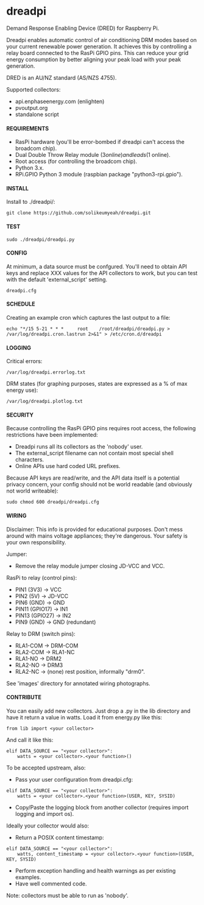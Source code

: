 # dreadpi
Demand Response Enabling Device (DRED) for Raspberry Pi.

Dreadpi enables automatic control of air conditioning DRM modes based on your current renewable power generation.
It achieves this by controlling a relay board connected to the RasPi GPIO pins.
This can reduce your grid energy consumption by better aligning your peak load with your peak generation.

DRED is an AU/NZ standard (AS/NZS 4755).

Supported collectors:
* api.enphaseenergy.com (enlighten)
* pvoutput.org
* standalone script


#### REQUIREMENTS

* RasPi hardware (you'll be error-bombed if dreadpi can't access the broadcom chip).
* Dual Double Throw Relay module ($3 online) and leads ($1 online).
* Root access (for controlling the broadcom chip).
* Python 3.x.
* RPi.GPIO Python 3 module (raspbian package "python3-rpi.gpio").

#### INSTALL

Install to ./dreadpi/:
```
git clone https://github.com/solikeumyeah/dreadpi.git
```

#### TEST
```
sudo ./dreadpi/dreadpi.py
```

#### CONFIG

At minimum, a data source must be confgured. You'll need to obtain API keys and replace XXX values for the API collectors to work, but you can test with the default 'external_script' setting.
```
dreadpi.cfg
```


#### SCHEDULE

Creating an example cron which captures the last output to a file:
```
echo "*/15 5-21 * * *     root    /root/dreadpi/dreadpi.py > /var/log/dreadpi.cron.lastrun 2>&1" > /etc/cron.d/dreadpi
```
 
#### LOGGING

Critical errors:
````
/var/log/dreadpi.errorlog.txt
````
DRM states (for graphing purposes, states are expressed as a % of max energy use):
````
/var/log/dreadpi.plotlog.txt 
````


#### SECURITY

Because controlling the RasPi GPIO pins requires root access, the following restrictions have been implemented:
* Dreadpi runs all its collectors as the 'nobody' user.
* The external_script filename can not contain most special shell characters.
* Online APIs use hard coded URL prefixes.

Because API keys are read/write, and the API data itself is a potential privacy concern, your config should not be world readable (and obviously not world writeable):
````
sudo chmod 600 dreadpi/dreadpi.cfg
````


#### WIRING

Disclaimer: This info is provided for educational purposes. Don't mess around with mains voltage appliances; they're dangerous. Your safety is your own responsibility.

Jumper:
* Remove the relay module jumper closing JD-VCC and VCC.

RasPi to relay (control pins):	
* PIN1 (3V3)		-> VCC
* PIN2 (5V)  	-> JD-VCC
* PIN6 (GND)		-> GND
* PIN11 (GPIO17)	-> IN1
* PIN13 (GPIO27)	-> IN2
* PIN9 (GND)		-> GND (redundant)

Relay to DRM (switch pins):
* RLA1-COM		->	DRM-COM
* RLA2-COM		->	RLA1-NC
* RLA1-NO		->	DRM2
* RLA2-NO		->	DRM3
* RLA2-NC 		-> 	(none) rest position, informally "drm0".

See 'images' directory for annotated wiring photographs.


#### CONTRIBUTE

You can easily add new collectors. Just drop a .py in the lib directory and have it return a value in watts.
Load it from energy.py like this:
```
from lib import <your collector>
```
And call it like this:
```
elif DATA_SOURCE == "<your collector>":
    watts = <your collector>.<your function>()
```
To be accepted upstream, also:
* Pass your user configuration from dreadpi.cfg:
```
elif DATA_SOURCE == "<your collector>":
    watts = <your collector>.<your function>(USER, KEY, SYSID)
```
* Copy/Paste the logging block from another collector (requires import logging and import os).

Ideally your collector would also:
* Return a POSIX content timestamp:
```
elif DATA_SOURCE == "<your collector>":
    watts, content_timestamp = <your collector>.<your function>(USER, KEY, SYSID)
```
* Perform exception handling and health warnings as per existing examples.
* Have well commented code.

Note: collectors must be able to run as 'nobody'.

